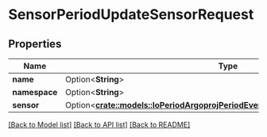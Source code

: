 # SensorPeriodUpdateSensorRequest

## Properties

Name | Type | Description | Notes
------------ | ------------- | ------------- | -------------
**name** | Option<**String**> |  | [optional]
**namespace** | Option<**String**> |  | [optional]
**sensor** | Option<[**crate::models::IoPeriodArgoprojPeriodEventsPeriodV1alpha1PeriodSensor**](io.argoproj.events.v1alpha1.Sensor.md)> |  | [optional]

[[Back to Model list]](../README.md#documentation-for-models) [[Back to API list]](../README.md#documentation-for-api-endpoints) [[Back to README]](../README.md)


